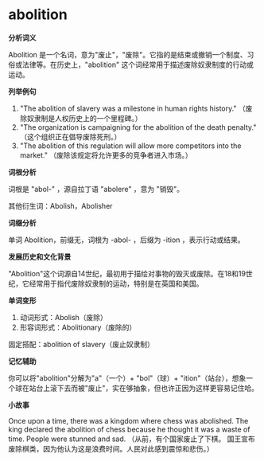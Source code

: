 # abolition

**分析词义**

  

Abolition 是一个名词，意为"废止"，"废除"。它指的是结束或撤销一个制度、习俗或法律等。在历史上，"abolition" 这个词经常用于描述废除奴隶制度的行动或运动。

  

**列举例句**

  

1.  "The abolition of slavery was a milestone in human rights history." （废除奴隶制是人权历史上的一个里程碑。）
2.  "The organization is campaigning for the abolition of the death penalty." （这个组织正在倡导废除死刑。）
3.  "The abolition of this regulation will allow more competitors into the market." （废除该规定将允许更多的竞争者进入市场。）

  

**词根分析**

  

词根是 "abol-" ，源自拉丁语 "abolere" ，意为 "销毁"。

  

其他衍生词：Abolish，Abolisher

  

**词缀分析**

  

单词 Abolition，前缀无，词根为 -abol- ，后缀为 -ition ，表示行动或结果。

  

**发展历史和文化背景**

  

"Abolition"这个词源自14世纪，最初用于描绘对事物的毁灭或废除。在18和19世纪，它经常用于指代废除奴隶制的运动，特别是在英国和美国。

  

**单词变形**

  

1.  动词形式：Abolish（废除）
2.  形容词形式：Abolitionary（废除的）

  

固定搭配：abolition of slavery（废止奴隶制）

  

**记忆辅助**

  

你可以将"abolition"分解为"a"（一个）+ "bol"（球）+ "ition"（站台），想象一个球在站台上滚下去而被"废止"，实在够抽象，但也许正因为这样更容易记住哈。

  

**小故事**

  

Once upon a time, there was a kingdom where chess was abolished. The king declared the abolition of chess because he thought it was a waste of time. People were stunned and sad. （从前，有个国家废止了下棋。 国王宣布废除棋类，因为他认为这是浪费时间。人民对此感到震惊和悲伤。）
